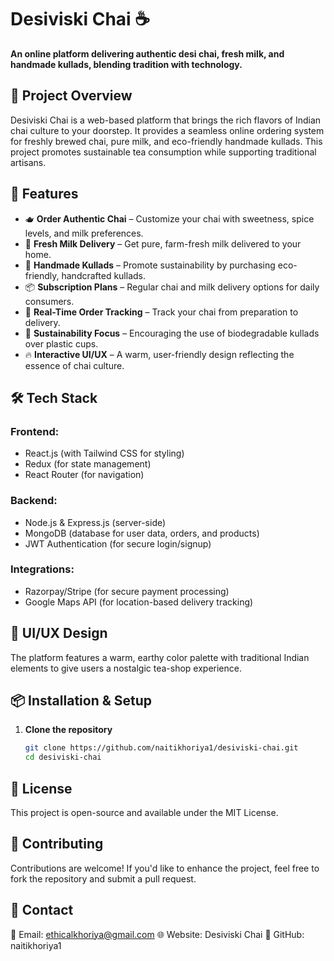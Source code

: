 # Desiviski Chai ☕  

**An online platform delivering authentic desi chai, fresh milk, and handmade kullads, blending tradition with technology.**  

## 🚀 Project Overview  
Desiviski Chai is a web-based platform that brings the rich flavors of Indian chai culture to your doorstep. It provides a seamless online ordering system for freshly brewed chai, pure milk, and eco-friendly handmade kullads. This project promotes sustainable tea consumption while supporting traditional artisans.  

## 🎯 Features  
- 🫖 **Order Authentic Chai** – Customize your chai with sweetness, spice levels, and milk preferences.  
- 🥛 **Fresh Milk Delivery** – Get pure, farm-fresh milk delivered to your home.  
- 🏺 **Handmade Kullads** – Promote sustainability by purchasing eco-friendly, handcrafted kullads.  
- 📦 **Subscription Plans** – Regular chai and milk delivery options for daily consumers.  
- 🚚 **Real-Time Order Tracking** – Track your chai from preparation to delivery.  
- 🌱 **Sustainability Focus** – Encouraging the use of biodegradable kullads over plastic cups.  
- 🔥 **Interactive UI/UX** – A warm, user-friendly design reflecting the essence of chai culture.  

## 🛠️ Tech Stack  
### Frontend:  
- React.js (with Tailwind CSS for styling)  
- Redux (for state management)  
- React Router (for navigation)  

### Backend:  
- Node.js & Express.js (server-side)  
- MongoDB (database for user data, orders, and products)  
- JWT Authentication (for secure login/signup)  

### Integrations:  
- Razorpay/Stripe (for secure payment processing)  
- Google Maps API (for location-based delivery tracking)  

## 📸 UI/UX Design  
The platform features a warm, earthy color palette with traditional Indian elements to give users a nostalgic tea-shop experience.  

## 📦 Installation & Setup  
1. **Clone the repository**  
   ```bash
   git clone https://github.com/naitikhoriya1/desiviski-chai.git
   cd desiviski-chai


 ## 📜 License
This project is open-source and available under the MIT License.

## 🤝 Contributing
Contributions are welcome! If you'd like to enhance the project, feel free to fork the repository and submit a pull request.

## 💬 Contact
📩 Email: ethicalkhoriya@gmail.com
🌐 Website: Desiviski Chai
🐙 GitHub: naitikhoriya1


